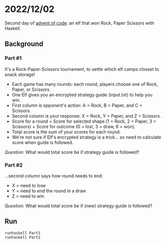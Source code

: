 # 2022/12/02

Second day of [advent of code](https://adventofcode.com/): an elf that won Rock, Paper Scissors with Haskell.

## Background

### Part #1

It's a Rock-Paper-Scissors tournament, to settle which elf camps closest to snack storage!
* Each game has many rounds: each round, players choose one of Rock, Paper, or Scissors.
* One Elf gives you an encrypted strategy guide (input.txt) to help you win.
* First column is opponent's action: A = Rock, B = Paper, and C = Scissors.
* Second column is your response: X = Rock, Y = Paper, and Z = Scissors.
* Score for a round = Score for selected shape (1 = Rock, 2 = Paper, 3 = Scissors) + Score for outcome (0 = lost, 3 = draw, 6 = won).
* Total score is the sum of your scores for each round.
* We're not sure if Elf's encrypted strategy is a trick... so need to calculate score when guide is followed.

_Question:_ What would total score be if strategy guide is followed?

### Part #2

...second column says how round needs to end:
* X = need to lose
* Y = need to end the round in a draw
* Z = need to win

_Question:_ What would total score be if (new) strategy guide is followed?

## Run

```
runhaskell Part1
runhaskell Part2
```
